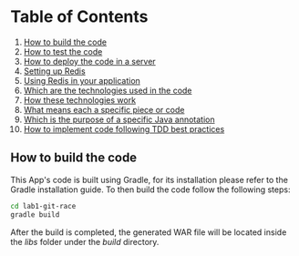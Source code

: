 # Table of Contents

1. [How to build the code](#how-to-build-the-code)
1. [How to test the code](#how-to-test-the-code)
1. [How to deploy the code in a server](#how-to-deploy-the-code-in-a-server)
1. [Setting up Redis](#setting-up-redis)
1. [Using Redis in your application](#using-redis-in-your-application)
1. [Which are the technologies used in the code](#which-are-the-technologies-used-in-the-code)
1. [How these technologies work](#how-these-technologies-work)
1. [What means each a specific piece or code](#what-means-each-a-specific-piece-or-code)
1. [Which is the purpose of a specific Java annotation](#which-is-the-purpose-of-a-specific-java-annotation)
1. [How to implement code following TDD best practices](#how-to-implement-code-following-tdd-best-practices)

## How to build the code

This App's code is built using Gradle, for its installation please refer to the Gradle installation guide. To then build the code follow the following steps:

```bash
cd lab1-git-race
gradle build
```

After the build is completed, the generated WAR file will be located inside the _libs_ folder under the _build_ directory.

